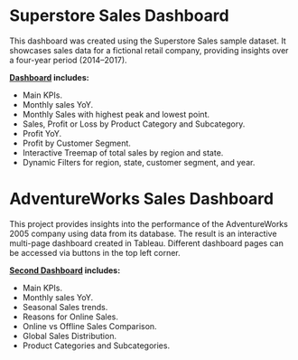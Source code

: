# Superstore Sales Dashboard

This dashboard was created using the Superstore Sales sample dataset. It showcases sales data for a fictional retail company, providing insights over a four-year period (2014–2017).

**[Dashboard](https://public.tableau.com/views/Superstoredashboard_17332525003460/SuperstoreDashboard?:language=en-US&:sid=&:redirect=auth&:display_count=n&:origin=viz_share_link) includes:**
- Main KPIs.
- Monthly sales YoY.
- Monthly Sales with highest peak and lowest point.
- Sales, Profit or Loss by Product Category and Subcategory.
- Profit YoY.
- Profit by Customer Segment.
- Interactive Treemap of total sales by region and state.
- Dynamic Filters for region, state, customer segment, and year.

# AdventureWorks Sales Dashboard

This project provides insights into the performance of the AdventureWorks 2005 company using data from its database. The result is an interactive multi-page dashboard created in Tableau. Different dashboard pages can be accessed via buttons in the top left corner.

**[Second Dashboard](https://public.tableau.com/views/AdventureWorksForPPT/D_SalesDashboard?:language=en-US&publish=yes&:sid=&:redirect=auth&:display_count=n&:origin=viz_share_link) includes:**
- Main KPIs.
- Monthly sales YoY.
- Seasonal Sales trends.
- Reasons for Online Sales.
- Online vs Offline Sales Comparison.
- Global Sales Distribution.
- Product Categories and Subcategories.
